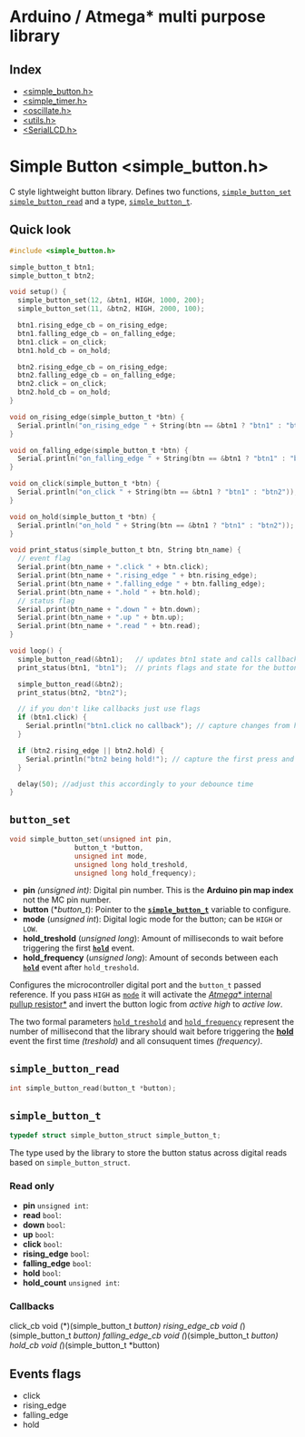 # Arduino / Atmega* multi purpose library

## Index

* [\<simple_button.h\>](#simple-button)
* [\<simple_timer.h\>](#simple-timer)
* [\<oscillate.h\>](#oscillate)
* [\<utils.h\>](#utils)
* [\<SerialLCD.h\>](#SerialLCD)

# Simple Button \<simple_button.h\>
C style lightweight button library. Defines two functions, [`simple_button_set`]() [`simple_button_read`]() and a type, [`simple_button_t`]().

## Quick look

```c
#include <simple_button.h>

simple_button_t btn1;
simple_button_t btn2;

void setup() {
  simple_button_set(12, &btn1, HIGH, 1000, 200);
  simple_button_set(11, &btn2, HIGH, 2000, 100);

  btn1.rising_edge_cb = on_rising_edge;
  btn1.falling_edge_cb = on_falling_edge;
  btn1.click = on_click;
  btn1.hold_cb = on_hold;

  btn2.rising_edge_cb = on_rising_edge;
  btn2.falling_edge_cb = on_falling_edge;
  btn2.click = on_click;
  btn2.hold_cb = on_hold;
}

void on_rising_edge(simple_button_t *btn) {
  Serial.println("on_rising_edge " + String(btn == &btn1 ? "btn1" : "btn2"));
}

void on_falling_edge(simple_button_t *btn) {
  Serial.println("on_falling_edge " + String(btn == &btn1 ? "btn1" : "btn2"));
}

void on_click(simple_button_t *btn) {
  Serial.println("on_click " + String(btn == &btn1 ? "btn1" : "btn2"));
}

void on_hold(simple_button_t *btn) {
  Serial.println("on_hold " + String(btn == &btn1 ? "btn1" : "btn2"));
}

void print_status(simple_button_t btn, String btn_name) {
  // event flag
  Serial.print(btn_name + ".click " + btn.click);
  Serial.print(btn_name + ".rising_edge " + btn.rising_edge);
  Serial.print(btn_name + ".falling_edge " + btn.falling_edge);
  Serial.print(btn_name + ".hold " + btn.hold);
  // status flag
  Serial.print(btn_name + ".down " + btn.down);
  Serial.print(btn_name + ".up " + btn.up);
  Serial.print(btn_name + ".read " + btn.read);
}

void loop() {
  simple_button_read(&btn1);   // updates btn1 state and calls callbacks
  print_status(btn1, "btn1");  // prints flags and state for the button

  simple_button_read(&btn2);
  print_status(btn2, "btn2");

  // if you don't like callbacks just use flags
  if (btn1.click) {
    Serial.println("btn1.click no callback"); // capture changes from high to low
  }

  if (btn2.rising_edge || btn2.hold) {
    Serial.println("btn2 being hold!"); // capture the first press and every hold event
  }

  delay(50); //adjust this accordingly to your debounce time
}
```

## `button_set`

```c
void simple_button_set(unsigned int pin,
                button_t *button,
                unsigned int mode,
                unsigned long hold_treshold,
                unsigned long hold_frequency);
```

* **pin** *(unsigned int)*:	 Digital pin number. This is the **Arduino pin map index** not the MC pin number.
* **button** (**button_t*): Pointer to the [**`simple_button_t`**]() variable to configure.
* **mode** (*unsigned int*): Digital logic mode for the button; can be `HIGH` or `LOW`.
* **hold_treshold** (*unsigned long*): Amount of milliseconds to wait before triggering the first [**`hold`**]() event.
* **hold_frequency** (*unsigned long*): Amount of seconds between each [**`hold`**]() event after `hold_treshold`.

Configures the microcontroller digital port and the `button_t` passed reference.
If you pass `HIGH` as [`mode`]() it will activate the [*Atmega** internal pullup resistor*](http://arduino.cc/en/Tutorial/DigitalPins)
and invert the button logic from *active high* to *active low*.

The two formal parameters [`hold_treshold`]() and [`hold_frequency`]() represent the number
of millisecond that the library should wait before triggering the [**hold**](#hold_event) event
the first time *(treshold)* and all consuquent times *(frequency)*.

## `simple_button_read`

```c
int simple_button_read(button_t *button);
```

## `simple_button_t`

```c
typedef struct simple_button_struct simple_button_t;
```

The type used by the library to store the button status across digital reads based on `simple_button_struct`.

### Read only
* **pin** `unsigned int`:
* **read** `bool`:
* **down** `bool`:
* **up** `bool`:
* **click** `bool`:
* **rising_edge** `bool`:
* **falling_edge** `bool`:
* **hold** `bool`:
* **hold_count** `unsigned int`:

### Callbacks

click_cb void (*)(simple_button_t *button)
rising_edge_cb void (*)(simple_button_t *button)
falling_edge_cb void (*)(simple_button_t *button)
hold_cb void (*)(simple_button_t *button)

## Events flags

* click
* rising_edge
* falling_edge
* hold